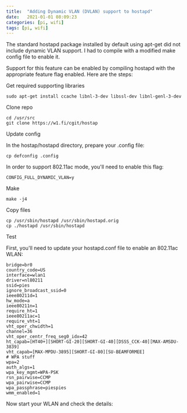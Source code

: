```yaml
---
title:  "Adding Dynamic VLAN (DVLAN) support to hostapd"
date:   2021-01-01 08:09:23
categories: [pi, wifi]
tags: [pi, wifi]
---
```


The standard hostapd package installed by default using apt-get did not include dynamic VLAN support. I had to compile with a modified make config file to enable it.

Support for this feature can be enabled by compiling hostapd with the appropriate feature flag enabled. Here are the steps:

Get required supporting libraries
```
sudo apt-get install ccache libnl-3-dev libssl-dev libnl-genl-3-dev
```

Clone repo
```
cd /usr/src
git clone https://w1.fi/cgit/hostap
```

Update config

In the hostap/hostapd directory, prepare your .config file:
```
cp defconfig .config
```

In order to support 802.11ac mode, you'll need to enable this flag:
```
CONFIG_FULL_DYNAMIC_VLAN=y
```

Make
```
make -j4
```

Copy files
```
cp /usr/sbin/hostapd /usr/sbin/hostapd.orig
cp ./hostapd /usr/sbin/hostapd
```


Test

First, you'll need to update your hostapd.conf file to enable an 802.11ac WLAN:
```
bridge=br0
country_code=US
interface=wlan1
driver=nl80211
ssid=pies
ignore_broadcast_ssid=0
ieee80211d=1
hw_mode=a
ieee80211n=1
require_ht=1
ieee80211ac=1
require_vht=1
vht_oper_chwidth=1
channel=36
vht_oper_centr_freq_seg0_idx=42
ht_capab=[HT40+][SHORT-GI-20][SHORT-GI-40][DSSS_CCK-40][MAX-AMSDU-3839]
vht_capab=[MAX-MPDU-3895][SHORT-GI-80][SU-BEAMFORMEE]
# WPA stuff
wpa=2
auth_algs=1
wpa_key_mgmt=WPA-PSK
rsn_pairwise=CCMP
wpa_pairwise=CCMP
wpa_passphrase=piespies
wmm_enabled=1
```

Now start your WLAN and check the details:

